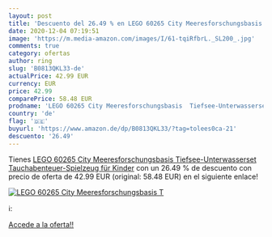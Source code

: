 ```yaml
---
layout: post
title: 'Descuento del 26.49 % en LEGO 60265 City Meeresforschungsbasis  T'
date: 2020-12-04 07:19:51
image: 'https://m.media-amazon.com/images/I/61-tqiRfbrL._SL200_.jpg'
comments: true
category: ofertas
author: ring
slug: 'B0813QKL33-de'
actualPrice: 42.99 EUR
currency: EUR
price: 42.99
comparePrice: 58.48 EUR
prodname: 'LEGO 60265 City Meeresforschungsbasis  Tiefsee-Unterwasserset  Tauchabenteuer-Spielzeug für Kinder'
country: 'de'
flag: '🇩🇪'
buyurl: 'https://www.amazon.de/dp/B0813QKL33/?tag=tolees0ca-21'
descuento: '26.49'
---
```


Tienes [LEGO 60265 City Meeresforschungsbasis  Tiefsee-Unterwasserset  Tauchabenteuer-Spielzeug für Kinder](https://www.amazon.de/dp/B0813QKL33/?tag=tolees0ca-21) con un 26.49 % de descuento con precio de oferta de 42.99 EUR (original: 58.48 EUR) en el siguiente enlace!

[![LEGO 60265 City Meeresforschungsbasis  T](https://m.media-amazon.com/images/I/61-tqiRfbrL._SL200_.jpg)](https://www.amazon.de/dp/B0813QKL33/?tag=tolees0ca-21)

ℹ️:


[Accede a la oferta!!](https://www.amazon.de/dp/B0813QKL33/?tag=tolees0ca-21)
